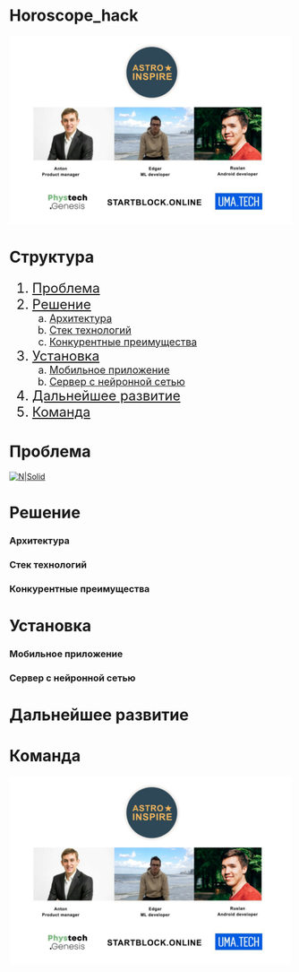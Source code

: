 # Horoscope_hack

[![N|Solid](images/1.jpg)](https://startblock.online)

# Структура

<ol type="1" style="font-size: x-large;">
  <li> <a href="https://github.com/kanzeparov/Horoscope_hack#проблема">Проблема</a>
  <li> <a href="https://github.com/kanzeparov/Horoscope_hack#решение">Решение</a>
<ol type="a" style="font-size: large;">
  <li> <a href="https://github.com/kanzeparov/Horoscope_hack#архитектура">Архитектура</a>
  <li> <a href="https://github.com/kanzeparov/Horoscope_hack#стек-технологий">Стек технологий</a>
  <li> <a href="https://github.com/kanzeparov/Horoscope_hack#конкурентные-преимущества">Конкурентные преимущества</a>
</ol>
<li> <a href="https://github.com/kanzeparov/Horoscope_hack#установка">Установка</a>
  <ol type="a" style="font-size: large;">
  <li> <a href="https://github.com/kanzeparov/Horoscope_hack#мобильное-приложение">Мобильное приложение</a>
  <li> <a href="https://github.com/kanzeparov/Horoscope_hack#сервер-с-нейронной-сетью">Сервер с нейронной сетью</a>
  </ol>  
<li> <a href="https://github.com/kanzeparov/Horoscope_hack#дальнейшее развитие">Дальнейшее развитие</a>
<li> <a href="https://github.com/kanzeparov/Horoscope_hack#команда">Команда</a>
</ol>

# Проблема

[![N|Solid](images/02.jpg)]()

# Решение

### Архитектура

### Стек технологий

### Конкурентные преимущества

# Установка

### Мобильное приложение

### Сервер с нейронной сетью

# Дальнейшее развитие

# Команда

[![N|Solid](images/1.jpg)](https://startblock.online)
